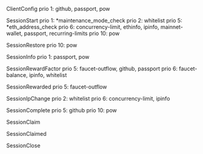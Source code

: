 
ClientConfig
    prio 1: github, passport, pow

SessionStart
    prio 1: *maintenance_mode_check
    prio 2: whitelist
    prio 5: *eth_address_check
    prio 6: concurrency-limit, ethinfo, ipinfo, mainnet-wallet, passport, recurring-limits
    prio 10: pow

SessionRestore
    prio 10: pow

SessionInfo
    prio 1: passport, pow

SessionRewardFactor
    prio 5: faucet-outflow, github, passport
    prio 6: faucet-balance, ipinfo, whitelist

SessionRewarded
    prio 5: faucet-outflow

SessionIpChange
    prio 2: whitelist
    prio 6: concurrency-limit, ipinfo

SessionComplete
    prio 5: github
    prio 10: pow

SessionClaim

SessionClaimed

SessionClose

